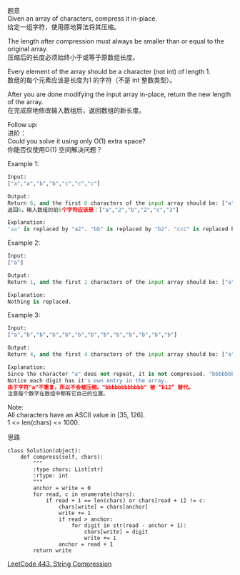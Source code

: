 题意  
Given an array of characters, compress it in-place.  
给定一组字符，使用原地算法将其压缩。

The length after compression must always be smaller than or equal to the original array.  
压缩后的长度必须始终小于或等于原数组长度。

Every element of the array should be a character (not int) of length 1.  
数组的每个元素应该是长度为1 的字符（不是 int 整数类型）。

After you are done modifying the input array in-place, return the new length of the array.  
在完成原地修改输入数组后，返回数组的新长度。

Follow up:  
进阶：  
Could you solve it using only O(1) extra space?  
你能否仅使用O(1) 空间解决问题？

Example 1:
```python
Input:
["a","a","b","b","c","c","c"]

Output:
Return 6, and the first 6 characters of the input array should be: ["a","2","b","2","c","3"]
返回6，输入数组的前6个字符应该是：["a","2","b","2","c","3"]

Explanation:
"aa" is replaced by "a2". "bb" is replaced by "b2". "ccc" is replaced by "c3".
```
Example 2:
```python
Input:
["a"]

Output:
Return 1, and the first 1 characters of the input array should be: ["a"]

Explanation:
Nothing is replaced.
```
Example 3:
```python
Input:
["a","b","b","b","b","b","b","b","b","b","b","b","b"]

Output:
Return 4, and the first 4 characters of the input array should be: ["a","b","1","2"].

Explanation:
Since the character "a" does not repeat, it is not compressed. "bbbbbbbbbbbb" is replaced by "b12".
Notice each digit has it's own entry in the array.
由于字符"a"不重复，所以不会被压缩。"bbbbbbbbbbbb" 被 “b12” 替代。
注意每个数字在数组中都有它自己的位置。
```
Note:  
All characters have an ASCII value in [35, 126].  
1 <= len(chars) <= 1000.

思路  
```
class Solution(object):
    def compress(self, chars):
        """
        :type chars: List[str]
        :rtype: int
        """
        anchor = write = 0
        for read, c in enumerate(chars):
            if read + 1 == len(chars) or chars[read + 1] != c:
                chars[write] = chars[anchor]
                write += 1
                if read > anchor:
                    for digit in str(read - anchor + 1):
                        chars[write] = digit
                        write += 1
                anchor = read + 1
        return write
```
[LeetCode 443. String Compression](https://leetcode.com/problems/string-compression/description/)
